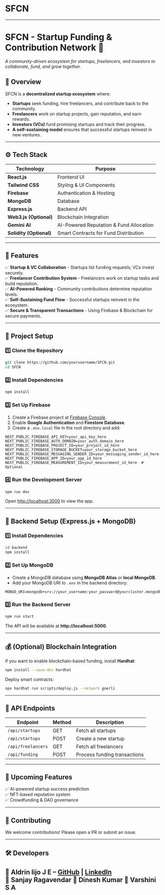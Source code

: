# SFCN

---

# **SFCN - Startup Funding & Contribution Network** 🚀  
*A community-driven ecosystem for startups, freelancers, and investors to collaborate, fund, and grow together.*  

## 📌 **Overview**  
SFCN is a **decentralized startup ecosystem** where:  
- **Startups** seek funding, hire freelancers, and contribute back to the community.  
- **Freelancers** work on startup projects, gain reputation, and earn rewards.  
- **Investors (VCs)** fund promising startups and track their progress.  
- **A self-sustaining model** ensures that successful startups reinvest in new ventures.  

---

## ⚙️ **Tech Stack**  
| Technology  | Purpose  |
|------------|---------|
| **React.js** | Frontend UI |
| **Tailwind CSS** | Styling & UI Components |
| **Firebase** | Authentication & Hosting |
| **MongoDB** | Database |
| **Express.js** | Backend API |
| **Web3.js (Optional)** | Blockchain Integration |
| **Gemini AI** | AI-Powered Reputation & Fund Allocation |
| **Solidity (Optional)** | Smart Contracts for Fund Distribution |

---

## 🚀 **Features**  
✅ **Startup & VC Collaboration** - Startups list funding requests; VCs invest securely.  
✅ **Freelancer Contribution System** - Freelancers work on startup tasks and build reputation.  
✅ **AI-Powered Ranking** - Community contributions determine reputation levels.  
✅ **Self-Sustaining Fund Flow** - Successful startups reinvest in the ecosystem.  
✅ **Secure & Transparent Transactions** - Using Firebase & Blockchain for secure payments.  

---

## 📂 **Project Setup**  

### **1️⃣ Clone the Repository**  
```bash
git clone https://github.com/yourusername/SFCN.git
cd SFCN
```

### **2️⃣ Install Dependencies**  
```bash
npm install
```

### **3️⃣ Set Up Firebase**  
1. Create a Firebase project at [Firebase Console](https://console.firebase.google.com/).  
2. Enable **Google Authentication** and **Firestore Database**.  
3. Create a `.env.local` file in the root directory and add:  

```env
NEXT_PUBLIC_FIREBASE_API_KEY=your_api_key_here
NEXT_PUBLIC_FIREBASE_AUTH_DOMAIN=your_auth_domain_here
NEXT_PUBLIC_FIREBASE_PROJECT_ID=your_project_id_here
NEXT_PUBLIC_FIREBASE_STORAGE_BUCKET=your_storage_bucket_here
NEXT_PUBLIC_FIREBASE_MESSAGING_SENDER_ID=your_messaging_sender_id_here
NEXT_PUBLIC_FIREBASE_APP_ID=your_app_id_here
NEXT_PUBLIC_FIREBASE_MEASUREMENT_ID=your_measurement_id_here  # Optional
```

### **4️⃣ Run the Development Server**  
```bash
npm run dev
```
Open [http://localhost:3000](http://localhost:3000) to view the app.

---

## 🔧 **Backend Setup** (Express.js + MongoDB)  
### **1️⃣ Install Dependencies**  
```bash
cd backend
npm install
```
### **2️⃣ Set Up MongoDB**  
- Create a MongoDB database using **MongoDB Atlas** or **local MongoDB**.  
- Add your MongoDB URI to `.env` in the backend directory:  
```env
MONGO_URI=mongodb+srv://your_username:your_password@yourcluster.mongodb.net/SFCN
```

### **3️⃣ Run the Backend Server**  
```bash
npm run start
```
The API will be available at **http://localhost:5000**.

---

## 💰 **(Optional) Blockchain Integration**  
If you want to enable blockchain-based funding, install **Hardhat**:  
```bash
npm install --save-dev hardhat
```
Deploy smart contracts:  
```bash
npx hardhat run scripts/deploy.js --network goerli
```

---

## 📜 **API Endpoints**  
| Endpoint  | Method  | Description  |
|-----------|--------|--------------|
| `/api/startups` | GET | Fetch all startups |
| `/api/startups` | POST | Create a new startup |
| `/api/freelancers` | GET | Fetch all freelancers |
| `/api/funding` | POST | Process funding transactions |

---

## 🎯 **Upcoming Features**  
✅ AI-powered startup success prediction  
✅ NFT-based reputation system  
✅ Crowdfunding & DAO governance  

---

## 🤝 **Contributing**  
We welcome contributions! Please open a PR or submit an issue.  

---

## 🛠 **Developers**  
👤 Aldrin lijo J E – [GitHub](https://github.com/aldrinlijo04) | [LinkedIn](https://linkedin.com/in/aldrinlijo04)  
👤 Sanjay Ragavendar 
👤 Dinesh Kumar
👤 Varshini S A
---

